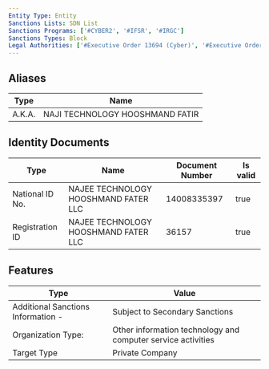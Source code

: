 ```yaml
---
Entity Type: Entity
Sanctions Lists: SDN List
Sanctions Programs: ['#CYBER2', '#IFSR', '#IRGC']
Sanctions Types: Block
Legal Authorities: ['#Executive Order 13694 (Cyber)', '#Executive Order 13757 (Cyber)']
---
```


## Aliases
| Type  | Name      | 
|-------|-----------|
| A.K.A. | NAJI TECHNOLOGY HOOSHMAND FATIR |

## Identity Documents
| Type  | Name      | Document Number | Is valid |
|-------|-----------|-----------------|----------|
| National ID No. | NAJEE TECHNOLOGY HOOSHMAND FATER LLC | 14008335397 | true |
| Registration ID | NAJEE TECHNOLOGY HOOSHMAND FATER LLC | 36157 | true |

## Features
| Type  | Value      |
|-------|------------|
| Additional Sanctions Information - | Subject to Secondary Sanctions |
| Organization Type: | Other information technology and computer service activities |
| Target Type | Private Company |
